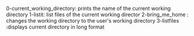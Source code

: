 0-current_working_directory: prints the name of the current working directory
1-listit: list files of the current working director
2-bring_me_home : changes the working directory to the user's working directory
3-listfiles :displays current directory in long format
